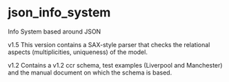 # json_info_system
Info System based around JSON

v1.5 This version contains a SAX-style parser that checks the relational aspects (multiplicities, uniqueness) of the model.

v1.2 Contains a v1.2 ccr schema, test examples (Liverpool and Manchester) and the manual document on which the schema is based.


